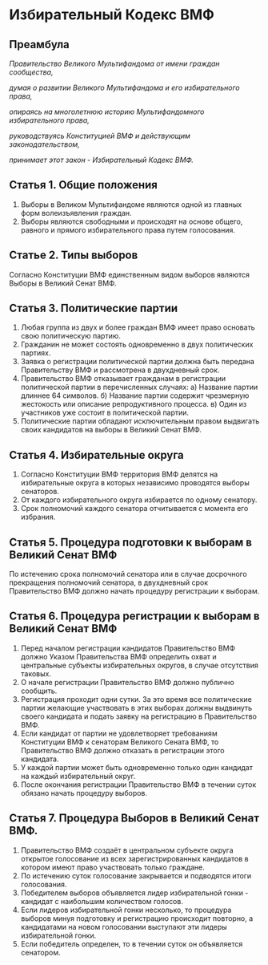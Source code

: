 # Избирательный Кодекс ВМФ

## Преамбула
*Правительство Великого Мультифандома от имени граждан сообщества,*

*думая о развитии Великого Мультифандома и его избирательного права,*

*опираясь на многолетнюю историю Мультифандомного избирательного права,*

*руководствуясь Конституцией ВМФ и действующим законодательством,*

*принимает этот закон - Избирательный Кодекс ВМФ.*

## Статья 1. Общие положения
1. Выборы в Великом Мультифандоме являются одной из главных форм волеизъявления граждан.
2. Выборы являются свободными и происходят на основе общего, равного и прямого избирательного права путем голосования.

## Статье 2. Типы выборов
Согласно Конституции ВМФ единственным видом выборов являются Выборы в Великий Сенат ВМФ.

## Статья 3. Политические партии
1. Любая группа из двух и более граждан ВМФ имеет право основать свою политическую партию.
2. Гражданин не может состоять одновременно в двух политических партиях.
3. Заявка о регистрации политической партии должна быть передана Правительству ВМФ и рассмотрена в двухдневный срок.
4. Правительство ВМФ отказывает гражданам в регистрации политической партии в перечисленных случаях:
а) Название партии длиннее 64 символов.
б) Название партии содержит чрезмерную жестокость или описание репродуктивного процесса.
в) Один из участников уже состоит в политической партии.
5. Политические партии обладают исключительным правом выдвигать своих кандидатов на выборы в Великий Сенат ВМФ.

## Статья 4. Избирательные округа
1. Согласно Конституции ВМФ территория ВМФ делятся на избирательные округа в которых независимо проводятся выборы сенаторов.
2. От каждого избирательного округа избирается по одному сенатору.
3. Срок полномочий каждого сенатора отчитывается с момента его избрания.

## Статья 5. Процедура подготовки к выборам в Великий Сенат ВМФ
По истечению срока полномочий сенатора или в случае досрочного прекращения полномочий сенатора, в двухдневный срок Правительство ВМФ должно начать процедуру регистрации к выборам.

## Статья 6. Процедура регистрации к выборам в Великий Сенат ВМФ
1. Перед началом регистрации кандидатов Правительство ВМФ должно Указом Правительства ВМФ определить охват и центральные субъекты избирательных округов, в случае отсутствия таковых.
2. О начале регистрации Правительство ВМФ должно публично сообщить.
3. Регистрация проходит одни сутки. За это время все политические партии желающие участвовать в этих выборах должны выдвинуть своего кандидата и подать заявку на регистрацию в Правительство ВМФ.
4. Если кандидат от партии не удовлетворяет требованиям Конституции ВМФ к сенаторам Великого Сената ВМФ, то Правительство ВМФ должно отказать в регистрации этого кандидата.
5. У каждой партии может быть одновременно только один кандидат на каждый избирательный округ.
6. После окончания регистрации Правительство ВМФ в течении суток обязано начать процедуру выборов.

## Статья 7. Процедура Выборов в Великий Сенат ВМФ.
1. Правительство ВМФ создаёт в центральном субъекте округа открытое голосование из всех зарегистрированных кандидатов в котором имеют право участвовать только граждане.
2. По истечению суток голосование закрывается и подводятся итоги голосования.
3. Победителем выборов объявляется лидер избирательной гонки - кандидат с наибольшим количеством голосов.
4. Если лидеров избирательной гонки несколько, то процедура выборов минуя подготовку и регистрацию происходит повторно, а кандидатами на новом голосовании выступают эти лидеры избирательной гонки.
5. Если победитель определен, то в течении суток он объявляется сенатором.
